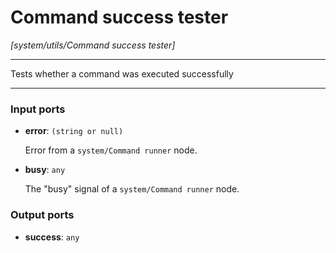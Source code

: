 # Command success tester

_[system/utils/Command success tester]_

---

Tests whether a command was executed successfully  

---

### Input ports

* __error__: ` (string or null) `

    Error from a `system/Command runner` node.


* __busy__: ` any `

    The "busy" signal of a `system/Command runner` node.

### Output ports

* __success__: ` any `

